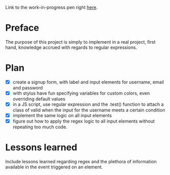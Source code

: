 Link to the work-in-progress pen right [here](https://codepen.io/borntofrappe/full/LdwbRv/).

# Preface 

The purpose of this project is simply to implement in a real project, first hand, knowledge accrued with regards to regular expressions.

# Plan

- [x] create a signup form, with label and input elements for username, email and password
- [x] with stylus have fun specifying variables for custom colors, even overriding default values
- [x] in a JS script, use regular expression and the .test() function to attach a class of valid when the input for the username meets a certain condition
- [x] implement the same logic on all input elements
- [x] figure out how to apply the regex logic to all input elements without repeating too much code.

# Lessons learned

Include lessons learned regarding regex and the plethora of information available in the event triggered on an element.

